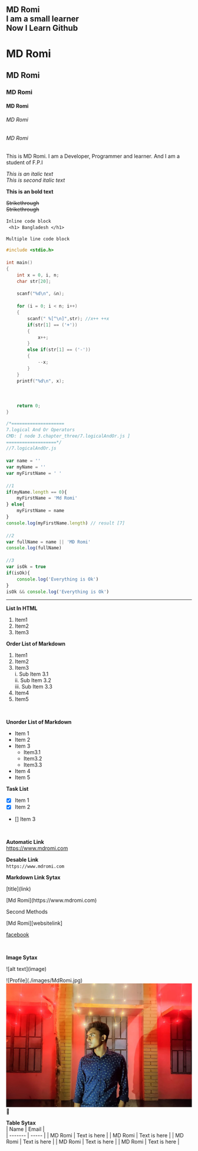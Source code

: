 <!--Markdown Tutorial-->
MD Romi  
I am a small learner </br>
Now I Learn Github
---  
# MD Romi  
## MD Romi  
### MD Romi  
#### MD Romi  
###### MD Romi  
###### MD Romi  
<p>This is MD Romi. I am a Developer, Programmer and learner. And I am a student of F.P.I </p>

<i>This is an italic text</i>  
_This is second italic text_ 

__This is an bold text__

<del> Strikethrough </del>  
~~Strikethrough~~  

` Inline code block `  
` <h1> Bangladesh </h1>`  

` Multiple line code block `
```c
#include <stdio.h>

int main()
{
    int x = 0, i, n;
    char str[20];

    scanf("%d\n", &n);

    for (i = 0; i < n; i++)
    {
        scanf(" %[^\n]",str); //x++ ++x
        if(str[1] == ('+'))
        {
            x++;
        }
        else if(str[1] == ('-'))
        {
            --x;
        }
    }
    printf("%d\n", x);



    return 0;
}
```

```javascript
/*====================
7.logical And Or Operators
CMD: [ node 3.chapter_three/7.logicalAndOr.js ]
===================*/
//7.logicalAndOr.js

var name = ''
var myName = ''
var myFirstName = ' ' 

//1
if(myName.length == 0){
    myFirstName = 'Md Romi' 
} else{
    myFirstName = name 
}
console.log(myFirstName.length) // result [7]

//2
var fullName = name || 'MD Romi'
console.log(fullName)

//3
var isOk = true
if(isOk){
    console.log('Everything is Ok')
}
isOk && console.log('Everything is Ok')
```
--- 

__List In HTML__  
<ol>
    <li> Item1 </li>
    <li> Item2 </li>
    <li> Item3 </li>
</ol>

__Order List of Markdown__  
1. Item1
1. Item2
3. Item3  
    i. Sub Item 3.1  
    ii. Sub Item 3.2  
    iii. Sub Item 3.3  
4. Item4
5. Item5  

</br>

__Unorder List of Markdown__ 
- Item 1
- Item 2
- Item 3  
    - Item3.1
    - Item3.2
    - Item3.3
- Item 4
- Item 5

__Task List__ 
- [x] Item 1
- [x] Item 2
- [] Item 3

</br>

__Automatic Link__   
https://www.mdromi.com

__Desable Link__   
`https://www.mdromi.com`

__Markdown Link Sytax__   
<p> [title](link) </p>
[Md Romi](https://www.mdromi.com)

<p> Second Methods </p>
[Md Romi][websitelink]   

[facebook][facebooklink] 

</br>

__Image Sytax__  
<p>![alt text](image) </p>  
![Profile](./images/MdRomi.jpg)
<img src = "./images/Md_Romi.jpg" title = "Profile Image"/>
🙂



</br>

__Table Sytax__  
| Name | Email |   
| ------- | ----- |
| MD Romi | Text is here |
| MD Romi | Text is here |
| MD Romi | Text is here |
| MD Romi | Text is here |
| MD Romi | Text is here |


<!-- All link is here-->
[websitelink]: https://www.mdromi.com
[facebooklink]: https://www.facebook.com